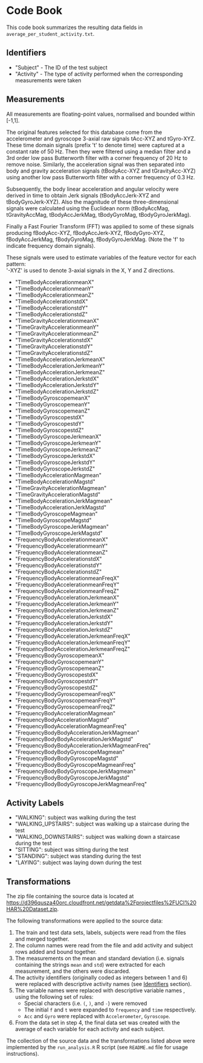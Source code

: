 # Code Book

This code book summarizes the resulting data fields in `average_per_student_activity.txt`.

## Identifiers

* "Subject" - The ID of the test subject
* "Activity" - The type of activity performed when the corresponding measurements were taken

## Measurements

All measurements are floating-point values, normalised and bounded within [-1,1].

The original features selected for this database come from the accelerometer and gyroscope 3-axial raw signals tAcc-XYZ and tGyro-XYZ. These time domain signals (prefix 't' to denote time) were captured at a constant rate of 50 Hz. Then they were filtered using a median filter and a 3rd order low pass Butterworth filter with a corner frequency of 20 Hz to remove noise. Similarly, the acceleration signal was then separated into body and gravity acceleration signals (tBodyAcc-XYZ and tGravityAcc-XYZ) using another low pass Butterworth filter with a corner frequency of 0.3 Hz. 

Subsequently, the body linear acceleration and angular velocity were derived in time to obtain Jerk signals (tBodyAccJerk-XYZ and tBodyGyroJerk-XYZ). Also the magnitude of these three-dimensional signals were calculated using the Euclidean norm (tBodyAccMag, tGravityAccMag, tBodyAccJerkMag, tBodyGyroMag, tBodyGyroJerkMag). 

Finally a Fast Fourier Transform (FFT) was applied to some of these signals producing fBodyAcc-XYZ, fBodyAccJerk-XYZ, fBodyGyro-XYZ, fBodyAccJerkMag, fBodyGyroMag, fBodyGyroJerkMag. (Note the 'f' to indicate frequency domain signals). 

These signals were used to estimate variables of the feature vector for each pattern:  
'-XYZ' is used to denote 3-axial signals in the X, Y and Z directions.

* "TimeBodyAccelerationmeanX"                  
* "TimeBodyAccelerationmeanY"                  
* "TimeBodyAccelerationmeanZ"                  
* "TimeBodyAccelerationstdX"                   
* "TimeBodyAccelerationstdY"                   
* "TimeBodyAccelerationstdZ"                   
* "TimeGravityAccelerationmeanX"               
* "TimeGravityAccelerationmeanY"               
* "TimeGravityAccelerationmeanZ"               
* "TimeGravityAccelerationstdX"                
* "TimeGravityAccelerationstdY"                
* "TimeGravityAccelerationstdZ"                
* "TimeBodyAccelerationJerkmeanX"              
* "TimeBodyAccelerationJerkmeanY"              
* "TimeBodyAccelerationJerkmeanZ"              
* "TimeBodyAccelerationJerkstdX"               
* "TimeBodyAccelerationJerkstdY"               
* "TimeBodyAccelerationJerkstdZ"               
* "TimeBodyGyroscopemeanX"                     
* "TimeBodyGyroscopemeanY"                     
* "TimeBodyGyroscopemeanZ"                     
* "TimeBodyGyroscopestdX"                      
* "TimeBodyGyroscopestdY"                      
* "TimeBodyGyroscopestdZ"                      
* "TimeBodyGyroscopeJerkmeanX"                 
* "TimeBodyGyroscopeJerkmeanY"                 
* "TimeBodyGyroscopeJerkmeanZ"                 
* "TimeBodyGyroscopeJerkstdX"                  
* "TimeBodyGyroscopeJerkstdY"                  
* "TimeBodyGyroscopeJerkstdZ"                  
* "TimeBodyAccelerationMagmean"                 
* "TimeBodyAccelerationMagstd"                  
* "TimeGravityAccelerationMagmean"              
* "TimeGravityAccelerationMagstd"               
* "TimeBodyAccelerationJerkMagmean"             
* "TimeBodyAccelerationJerkMagstd"              
* "TimeBodyGyroscopeMagmean"                    
* "TimeBodyGyroscopeMagstd"                     
* "TimeBodyGyroscopeJerkMagmean"                
* "TimeBodyGyroscopeJerkMagstd"                 
* "FrequencyBodyAccelerationmeanX"             
* "FrequencyBodyAccelerationmeanY"             
* "FrequencyBodyAccelerationmeanZ"             
* "FrequencyBodyAccelerationstdX"              
* "FrequencyBodyAccelerationstdY"              
* "FrequencyBodyAccelerationstdZ"              
* "FrequencyBodyAccelerationmeanFreqX"         
* "FrequencyBodyAccelerationmeanFreqY"         
* "FrequencyBodyAccelerationmeanFreqZ"         
* "FrequencyBodyAccelerationJerkmeanX"         
* "FrequencyBodyAccelerationJerkmeanY"         
* "FrequencyBodyAccelerationJerkmeanZ"         
* "FrequencyBodyAccelerationJerkstdX"          
* "FrequencyBodyAccelerationJerkstdY"          
* "FrequencyBodyAccelerationJerkstdZ"          
* "FrequencyBodyAccelerationJerkmeanFreqX"     
* "FrequencyBodyAccelerationJerkmeanFreqY"     
* "FrequencyBodyAccelerationJerkmeanFreqZ"     
* "FrequencyBodyGyroscopemeanX"                
* "FrequencyBodyGyroscopemeanY"                
* "FrequencyBodyGyroscopemeanZ"                
* "FrequencyBodyGyroscopestdX"                 
* "FrequencyBodyGyroscopestdY"                 
* "FrequencyBodyGyroscopestdZ"                 
* "FrequencyBodyGyroscopemeanFreqX"            
* "FrequencyBodyGyroscopemeanFreqY"            
* "FrequencyBodyGyroscopemeanFreqZ"            
* "FrequencyBodyAccelerationMagmean"            
* "FrequencyBodyAccelerationMagstd"             
* "FrequencyBodyAccelerationMagmeanFreq"        
* "FrequencyBodyBodyAccelerationJerkMagmean"    
* "FrequencyBodyBodyAccelerationJerkMagstd"     
* "FrequencyBodyBodyAccelerationJerkMagmeanFreq"
* "FrequencyBodyBodyGyroscopeMagmean"           
* "FrequencyBodyBodyGyroscopeMagstd"            
* "FrequencyBodyBodyGyroscopeMagmeanFreq"       
* "FrequencyBodyBodyGyroscopeJerkMagmean"       
* "FrequencyBodyBodyGyroscopeJerkMagstd"        
* "FrequencyBodyBodyGyroscopeJerkMagmeanFreq" 

## Activity Labels

* "WALKING": subject was walking during the test
* "WALKING_UPSTAIRS": subject was walking up a staircase during the test
* "WALKING_DOWNSTAIRS": subject was walking down a staircase during the test
* "SITTING": subject was sitting during the test
* "STANDING": subject was standing during the test
* "LAYING": subject was laying down during the test

## Transformations
The zip file containing the source data is located at https://d396qusza40orc.cloudfront.net/getdata%2Fprojectfiles%2FUCI%20HAR%20Dataset.zip.

The following transformations were applied to the source data:

1. The train and test data sets, labels, subjects were read from the files and merged together.
1. The column names were read from the file and add activity and subject rows added and bound together.
1. The measurements on the mean and standard deviation (i.e. signals containing the strings `mean` and `std`) were extracted for each measurement, and the others were discarded.
1. The activity identifiers (originally coded as integers between 1 and 6) were replaced with descriptive activity names (see [Identifiers](#identifiers) section).
1. The variable names were replaced with descriptive variable names , using the following set of rules:
	- Special characters (i.e. `(`, `)`, and `-`) were removed
	- The initial `f` and `t` were expanded to `frequency` and `time` respectively.
	- `Acc` and `Gyro` were replaced with `Accelerometer`, `Gyroscope`.
1. From the data set in step 4, the final data set was created with the average of each variable for each activity and each subject.

The collection of the source data and the transformations listed above were implemented by the `run_analysis.R` R script (see `README.md` file for usage instructions).

